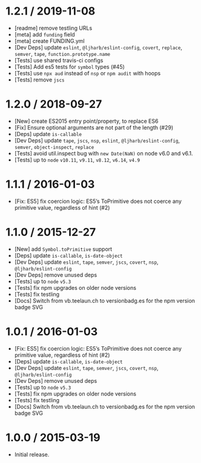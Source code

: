 1.2.1 / 2019-11-08
=================
  * [readme] remove testling URLs
  * [meta] add `funding` field
  * [meta] create FUNDING.yml
  * [Dev Deps] update `eslint`, `@ljharb/eslint-config`, `covert`, `replace`, `semver`, `tape`, `function.prototype.name`
  * [Tests] use shared travis-ci configs
  * [Tests] Add es5 tests for `symbol` types (#45)
  * [Tests] use `npx aud` instead of `nsp` or `npm audit` with hoops
  * [Tests] remove `jscs`

1.2.0 / 2018-09-27
=================
  * [New] create ES2015 entry point/property, to replace ES6
  * [Fix] Ensure optional arguments are not part of the length (#29)
  * [Deps] update `is-callable`
  * [Dev Deps] update `tape`, `jscs`, `nsp`, `eslint`, `@ljharb/eslint-config`, `semver`, `object-inspect`, `replace`
  * [Tests] avoid util.inspect bug with `new Date(NaN)` on node v6.0 and v6.1.
  * [Tests] up to `node` `v10.11`, `v9.11`, `v8.12`, `v6.14`, `v4.9`

1.1.1 / 2016-01-03
=================
  * [Fix: ES5] fix coercion logic: ES5’s ToPrimitive does not coerce any primitive value, regardless of hint (#2)

1.1.0 / 2015-12-27
=================
  * [New] add `Symbol.toPrimitive` support
  * [Deps] update `is-callable`, `is-date-object`
  * [Dev Deps] update `eslint`, `tape`, `semver`, `jscs`, `covert`, `nsp`, `@ljharb/eslint-config`
  * [Dev Deps] remove unused deps
  * [Tests] up to `node` `v5.3`
  * [Tests] fix npm upgrades on older node versions
  * [Tests] fix testling
  * [Docs] Switch from vb.teelaun.ch to versionbadg.es for the npm version badge SVG

1.0.1 / 2016-01-03
=================
  * [Fix: ES5] fix coercion logic: ES5’s ToPrimitive does not coerce any primitive value, regardless of hint (#2)
  * [Deps] update `is-callable`, `is-date-object`
  * [Dev Deps] update `eslint`, `tape`, `semver`, `jscs`, `covert`, `nsp`, `@ljharb/eslint-config`
  * [Dev Deps] remove unused deps
  * [Tests] up to `node` `v5.3`
  * [Tests] fix npm upgrades on older node versions
  * [Tests] fix testling
  * [Docs] Switch from vb.teelaun.ch to versionbadg.es for the npm version badge SVG

1.0.0 / 2015-03-19
=================
  * Initial release.

